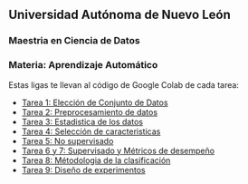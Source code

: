 <!-- Tareas-->

## Universidad Autónoma de Nuevo León

### Maestria en Ciencia de Datos

### Materia: Aprendizaje Automático 

Estas ligas te llevan al código de Google Colab de cada tarea:

- [Tarea 1: Elección de Conjunto de Datos](https://colab.research.google.com/drive/1iCh89eNwcot7C-FQ1DPQEIR_hgyccvk4#scrollTo=r6ZXIZDA9eXz)
- [Tarea 2: Preprocesamiento de datos](https://colab.research.google.com/drive/1xzznJAamFd5Gch75WEvoLQ0UPNea0gA5#scrollTo=i6COOeWpyxpi)
- [Tarea 3: Estadistica de los datos ](https://colab.research.google.com/drive/1MK0d_HXsXhg2erh5-FoeiOp0wnrgXKkT?usp=sharing)
- [Tarea 4: Selección de caracteristicas](https://colab.research.google.com/drive/1tHiHd5jPOaBfRLD3iOyRu5-y33TaceDP#scrollTo=4HEkWmGBImZv)
- [Tarea 5: No supervisado](https://colab.research.google.com/drive/1M9xkqeTkwx0mpqAh0ytrQwe3lZz-QZ6W#scrollTo=dRXmWoaz3UQw)
- [Tarea 6 y 7: Supervisado y Métricos de desempeño](https://colab.research.google.com/drive/10JTmmg7u3Hyx2i2BfxuxGZMwrLfeKK1c#scrollTo=ICGhntGjTbJc)
- [Tarea 8: Métodologia de la clasificación](https://colab.research.google.com/drive/1KdiInrbZZ3j5pY1RKdy_9FyCluyFpfBV#scrollTo=raLSy6Hc0dXr)
- [Tarea 9: Diseño de experimentos](https://colab.research.google.com/drive/15oqo3s82ZeKS10vRq6lW3Q1znPTM5P_4#scrollTo=k6vfISVVh0Sd)
